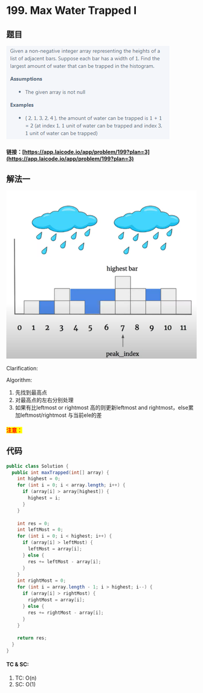 # 199. Max Water Trapped I

## 题目

![](<../../.gitbook/assets/image (4).png>)

#### 链接：[https://app.laicode.io/app/problem/199?plan=3](https://app.laicode.io/app/problem/199?plan=3)

## 解法一

![](<../../.gitbook/assets/image (70).png>)

Clarification:&#x20;

Algorithm:&#x20;

1. 先找到最高点
2. 对最高点的左右分别处理
3. 如果有比leftmost or rightmost 高的则更新leftmost and rightmost，else累加leftmost/rightmost 与当前ele的差

#### <mark style="color:red;">注意：</mark>

## 代码

```java
public class Solution {
  public int maxTrapped(int[] array) {
    int highest = 0;
    for (int i = 0; i < array.length; i++) {
      if (array[i] > array[highest]) {
        highest = i;
      }
    }

    int res = 0;
    int leftMost = 0;
    for (int i = 0; i < highest; i++) {
      if (array[i] > leftMost) {
        leftMost = array[i];
      } else {
        res += leftMost - array[i];
      }
    }
    int rightMost = 0;
    for (int i = array.length - 1; i > highest; i--) {
      if (array[i] > rightMost) {
        rightMost = array[i];
      } else {
        res += rightMost - array[i];
      }
    }

    return res;
  }
}

```

#### TC & SC:&#x20;

1. TC: O(n)
2. SC: O(1)
